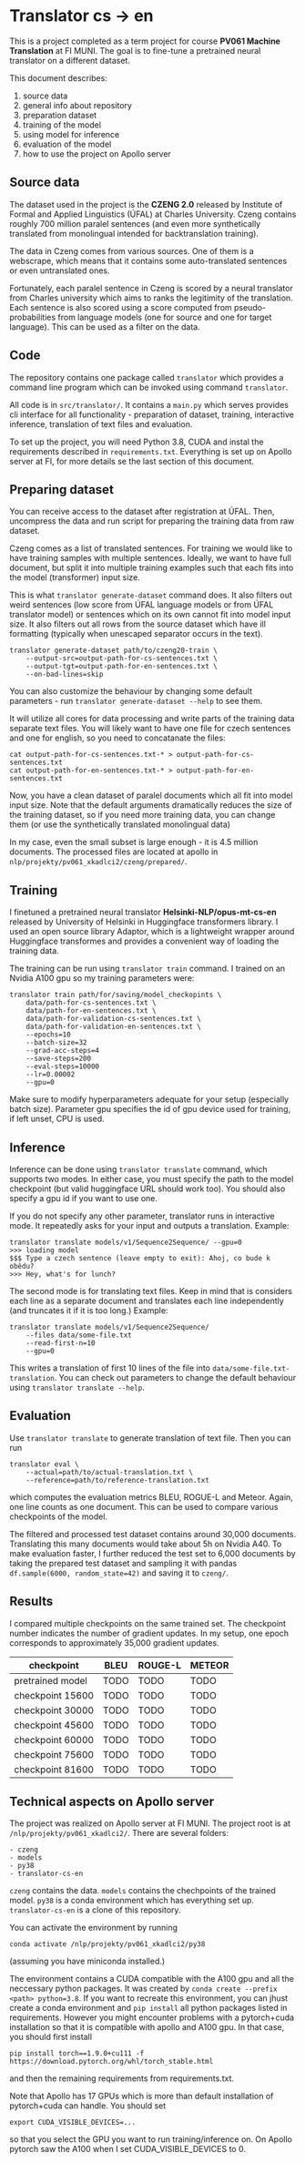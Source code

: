 # Translator cs -> en

This is a project completed as a term project for course **PV061 Machine Translation** at FI MUNI. The goal is to fine-tune a pretrained neural translator on a different dataset.

This document describes:
1) source data
1) general info about repository
1) preparation dataset
1) training of the model
1) using model for inference
1) evaluation of the model
1) how to use the project on Apollo server


## Source data

The dataset used in the project is the **CZENG 2.0** released by Institute of Formal and Applied Linguistics (ÚFAL) at Charles University.
Czeng contains roughly 700 million paralel sentences (and even more synthetically translated from monolingual intended for backtranslation training).

The data in Czeng comes from various sources. One of them is a webscrape, which means that it contains some auto-translated sentences or even untranslated ones.

Fortunately, each paralel sentence in Czeng is scored by a neural translator from Charles university which aims to ranks the legitimity of the translation. Each sentence is also scored using a score computed from pseudo-probabilities from language models (one for source and one for target language). This can be used as a filter on the data.


## Code

The repository contains one package called `translator` which provides a command line program which can be invoked using command `translator`.

All code is in `src/translator/`. It contains a `main.py` which serves provides cli interface for all functionality - preparation of dataset, training, interactive inference, translation of text files and evaluation.

To set up the project, you will need Python 3.8, CUDA and instal the requirements described in `requirements.txt`. Everything is set up on Apollo server at FI, for more details se the last section of this document.


## Preparing dataset

You can receive access to the dataset after registration at ÚFAL.
Then, uncompress the data and run script for preparing the training data from raw dataset.

Czeng comes as a list of translated sentences. For training we would like to have training samples with multiple sentences. Ideally, we want to have full document, but split it into multiple training examples such that each fits into the model (transformer) input size.

This is what `translator generate-dataset` command does. It also filters out weird sentences (low score from ÚFAL language models or from ÚFAL translator model) or sentences which on its own cannot fit into model input size. It also filters out all rows from the source dataset which have ill formatting (typically when unescaped separator occurs in the text).

```
translator generate-dataset path/to/czeng20-train \
    --output-src=output-path-for-cs-sentences.txt \
    --output-tgt=output-path-for-en-sentences.txt \
    --on-bad-lines=skip
```

You can also customize the behaviour by changing some default parameters - run `translator generate-dataset --help` to see them.

It will utilize all cores for data processing and write parts of the training data separate text files. You will likely want to have one file
for czech sentences and one for english, so you need to concatanate the files:
```
cat output-path-for-cs-sentences.txt-* > output-path-for-cs-sentences.txt
cat output-path-for-en-sentences.txt-* > output-path-for-en-sentences.txt
```

Now, you have a clean dataset of paralel documents which all fit into model input size. Note that the default arguments dramatically reduces the size of the training dataset, so if you need more training data, you can change them (or use the synthetically translated monolingual data)

In my case, even the small subset is large enough - it is 4.5 million documents. The processed files are located at apollo in `nlp/projekty/pv061_xkadlci2/czeng/prepared/`.


## Training

I finetuned a pretrained neural translator **Helsinki-NLP/opus-mt-cs-en** released by University of Helsinki in Huggingface transformers library. I used an open source library Adaptor, which is a lightweight wrapper around Huggingface transformes and provides a convenient way of loading the training data.

The training can be run using `translator train` command. I trained on an Nvidia A100 gpu so my training parameters were:  
```
translator train path/for/saving/model_checkopints \
    data/path-for-cs-sentences.txt \
    data/path-for-en-sentences.txt \
    data/path-for-validation-cs-sentences.txt \
    data/path-for-validation-en-sentences.txt \
    --epochs=10
    --batch-size=32
    --grad-acc-steps=4
    --save-steps=200
    --eval-steps=10000
    --lr=0.00002
    --gpu=0
```
Make sure to modify hyperparameters adequate for your setup (especially batch size). Parameter gpu specifies the id of gpu device used for training, if left unset, CPU is used.


## Inference

Inference can be done using `translator translate` command, which supports two modes. In either case, you must specify the path to the model checkpoint (but valid huggingface URL should work too). You should also specify a gpu id if you want to use one.

If you do not specify any other parameter, translator runs in interactive mode. It repeatedly asks for your input and outputs a translation. Example:
```
translator translate models/v1/Sequence2Sequence/ --gpu=0
>>> loading model
$$$ Type a czech sentence (leave empty to exit): Ahoj, co bude k obědu?
>>> Hey, what's for lunch?
```

The second mode is for translating text files. Keep in mind that is considers each line as a separate document and translates each line independently (and truncates it if it is too long.) Example:

```
translator translate models/v1/Sequence2Sequence/
    --files data/some-file.txt
    --read-first-n=10
    --gpu=0
```
This writes a translation of first 10 lines of the file into `data/some-file.txt-translation`. You can check out parameters to change the default behaviour using `translator translate --help`.


## Evaluation

Use `translator translate` to generate translation of text file. Then you can run
```
translator eval \
    --actual=path/to/actual-translation.txt \
    --reference=path/to/reference-translation.txt
```
which computes the evaluation metrics BLEU, ROGUE-L and Meteor. Again, one line counts as one document. This can be used to compare various checkpoints of the model.

The filtered and processed test dataset contains around 30,000 documents. Translating this many documents would take about 5h on Nvidia A40. To make evaluation faster, I further reduced the test set to 6,000 documents by taking the prepared test dataset and sampling it with pandas `df.sample(6000, random_state=42)` and saving it to `czeng/`.


## Results

I compared multiple checkpoints on the same trained set. The checkpoint number indicates the number of gradient updates. In my setup, one epoch corresponds to approximately 35,000 gradient updates.

| checkpoint | BLEU | ROUGE-L | METEOR |
|------------|------|---------|--------|
| pretrained model  | TODO | TODO | TODO |
| checkpoint 15600  | TODO | TODO | TODO |
| checkpoint 30000  | TODO | TODO | TODO |
| checkpoint 45600  | TODO | TODO | TODO |
| checkpoint 60000  | TODO | TODO | TODO |
| checkpoint 75600  | TODO | TODO | TODO |
| checkpoint 81600  | TODO | TODO | TODO |



## Technical aspects on Apollo server

The project was realized on Apollo server at FI MUNI. The project root is at `/nlp/projekty/pv061_xkadlci2/`.
There are several folders:
```
- czeng
- models
- py38
- translator-cs-en
```
`czeng` contains the data. `models` contains the chechpoints of the trained model. `py38` is a conda environment which has everything set up. `translator-cs-en` is a clone of this repository.

You can activate the environment by running
```
conda activate /nlp/projekty/pv061_xkadlci2/py38
```
(assuming you have miniconda installed.)

The environment contains a CUDA compatible with the A100 gpu and all the neccessary python packages. It was created by ```conda create --prefix <path> python=3.8```. If you want to recreate this environment, you can jhust create a conda environment and `pip install` all python packages listed in requirements. However you might encounter problems with a pytorch+cuda installation so that it is compatible with apollo and A100 gpu. In that case, you should first install
```
pip install torch==1.9.0+cu111 -f https://download.pytorch.org/whl/torch_stable.html
```
and then the remaining requirements from requirements.txt.

Note that Apollo has 17 GPUs which is more than default installation of pytorch+cuda can handle. You should set
```
export CUDA_VISIBLE_DEVICES=...
```
so that you select the GPU you want to run training/inference on. On Apollo pytorch saw the A100 when I set CUDA_VISIBLE_DEVICES to 0.

